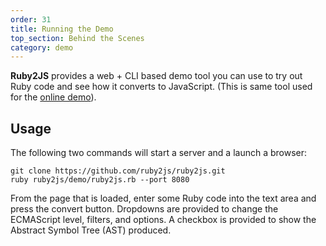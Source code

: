 ```yaml
---
order: 31
title: Running the Demo
top_section: Behind the Scenes
category: demo
---
```


**Ruby2JS** provides a web + CLI based demo tool you can use to try out Ruby code and see how it converts to JavaScript. (This is same tool used for the [online demo](https://whimsy.apache.org/ruby2js)).

## Usage

The following two commands will start a server and a launch a browser:

```
git clone https://github.com/ruby2js/ruby2js.git
ruby ruby2js/demo/ruby2js.rb --port 8080
```

From the page that is loaded, enter some Ruby code into the text area
and press the convert button.  Dropdowns are provided to change the ECMAScript
level, filters, and options.  A checkbox is provided to show the Abstract
Symbol Tree (AST) produced.
